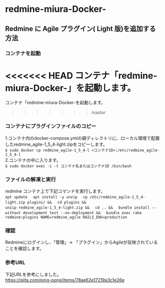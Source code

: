 # redmine-miura-Docker-
## Redmine に Agile プラグイン( Light 版)を追加する方法  
### コンテナを起動  
<<<<<<< HEAD
コンテナ「redmine-miura-Docker-」を起動します。
=======
コンテナ「redmine-miura-Docker-を起動します。
>>>>>>> master

### コンテナにプラグインファイルのコピー
1.コンテナ内のdocker-compose.ymlの親ディレクトリに、ローカル環境で配置したredmine_agile-1_5_4-light.zipをコピーします。  
`
$ sudo docker cp redmine_agile-1_5_4-l <コンテナID>:/etc/redmine_agile-1_5_4-l
`   
2.コンテナの中に入ります。  
`
$ sudo docker exec -i -t コンテナ名またはコンテナID /bin/bash
`   

### ファイルの解凍と実行
redmine コンテナ上で下記コマンドを実行します。  
`
apt update
`
`  
apt install -y unzip
`
`  
cp /etc/redmine_agile-1_5_4-light.zip plugins/ &&
`
`  
cd plugins &&
`  
`
unzip redmine_agile-1_5_4-light.zip &&
`
`  
cd .. &&
`
`  
bundle install --without development test --no-deployment &&
`
`  
bundle exec rake redmine:plugins NAME=redmine_agile RAILS_ENV=production  
`  

### 確認
Redmineにログインし、「管理」→ 「プラグイン」からAgileが反映されていることを確認します。

### 参考URL
下記URLを参考にしました。  
<https://qiita.com/ping-pong/items/78ae62e17219a3c1e26e>

